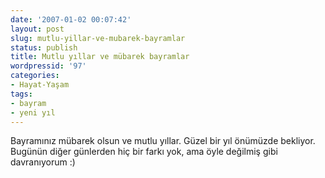 ```yaml
---
date: '2007-01-02 00:07:42'
layout: post
slug: mutlu-yillar-ve-mubarek-bayramlar
status: publish
title: Mutlu yıllar ve mübarek bayramlar
wordpressid: '97'
categories:
- Hayat-Yaşam
tags:
- bayram
- yeni yıl
---
```


Bayramınız mübarek olsun ve mutlu yıllar. Güzel bir yıl önümüzde bekliyor. Bugünün diğer günlerden hiç bir farkı yok, ama öyle değilmiş gibi davranıyorum :) 
